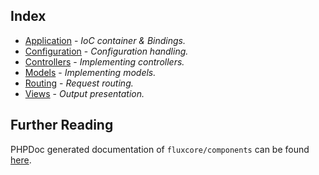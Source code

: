 <div class="huge learn"></div>

Index
-

 * [Application](#/docs/application) - _IoC container & Bindings._
 * [Configuration](#/docs/configuration) - _Configuration handling._
 * [Controllers](#/docs/controllers) - _Implementing controllers._
 * [Models](#/docs/models) - _Implementing models._
 * [Routing](#/docs/routing) - _Request routing._
 * [Views](#/docs/views) - _Output presentation._

Further Reading
-

PHPDoc generated documentation of `fluxcore/components` can be found [here](#).